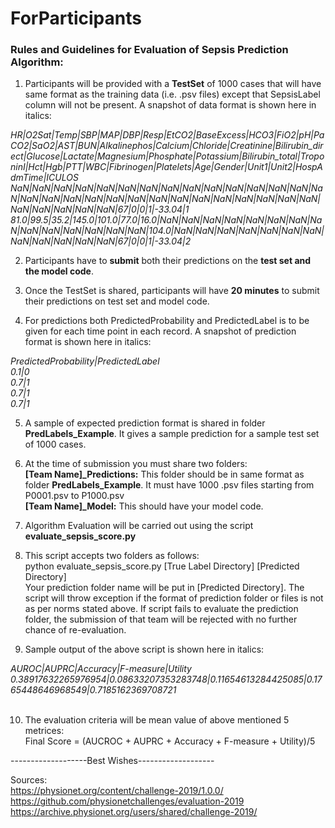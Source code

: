# ForParticipants
### Rules and Guidelines for Evaluation of Sepsis Prediction Algorithm: 

1. Participants will be provided with a <b>TestSet</b> of 1000 cases that will have same format as the training data (i.e. .psv files) except that SepsisLabel column will not be present. A snapshot of data format is shown here in italics:
<i>
HR|O2Sat|Temp|SBP|MAP|DBP|Resp|EtCO2|BaseExcess|HCO3|FiO2|pH|PaCO2|SaO2|AST|BUN|Alkalinephos|Calcium|Chloride|Creatinine|Bilirubin_direct|Glucose|Lactate|Magnesium|Phosphate|Potassium|Bilirubin_total|TroponinI|Hct|Hgb|PTT|WBC|Fibrinogen|Platelets|Age|Gender|Unit1|Unit2|HospAdmTime|ICULOS
NaN|NaN|NaN|NaN|NaN|NaN|NaN|NaN|NaN|NaN|NaN|NaN|NaN|NaN|NaN|NaN|NaN|NaN|NaN|NaN|NaN|NaN|NaN|NaN|NaN|NaN|NaN|NaN|NaN|NaN|NaN|NaN|NaN|NaN|67|0|0|1|-33.04|1
81.0|99.5|35.2|145.0|101.0|77.0|16.0|NaN|NaN|NaN|NaN|NaN|NaN|NaN|NaN|NaN|NaN|NaN|NaN|NaN|NaN|104.0|NaN|NaN|NaN|NaN|NaN|NaN|NaN|NaN|NaN|NaN|NaN|NaN|67|0|0|1|-33.04|2
</i>

2. Participants have to <b>submit</b> both their predictions on the <b>test set and the model code</b>.

3. Once the TestSet is shared, participants will have <b>20 minutes</b> to submit their predictions on test set and model code. 

4. For predictions both PredictedProbability and PredictedLabel is to be given for each time point in each record. A snapshot of prediction format is shown here in italics:
<i>
  PredictedProbability|PredictedLabel<br>
  0.1|0<br>
  0.7|1<br>
  0.7|1<br>
  0.7|1<br>
</i>

5. A sample of expected prediction format is shared in folder <b>PredLabels_Example</b>. It gives a sample prediction for a sample test set of 1000 cases. 

6. At the time of submission you must share two folders:<br>
<b>[Team Name]_Predictions:</b> This folder should be in same format as folder <b>PredLabels_Example</b>. It must have 1000 .psv files starting from P0001.psv to P1000.psv<br>
<b>[Team Name]_Model:</b> This should have your model code.

7. Algorithm Evaluation will be carried out using the script <b>evaluate_sepsis_score.py</b>

8. This script accepts two folders as follows: <br>
  python evaluate_sepsis_score.py [True Label Directory] [Predicted Directory]<br>
  Your prediction folder name will be put in [Predicted Directory]. The script will throw exception if the format of prediction folder
  or files is not as per norms stated above. If script fails to evaluate the prediction folder, the submission of that team will
  be rejected with no further chance of re-evaluation.

9. Sample output of the above script is shown here in italics:
<i>
  AUROC|AUPRC|Accuracy|F-measure|Utility
  0.38917632265976954|0.08633207353283748|0.11654613284425085|0.1765448646968549|0.7185162369708721
</i><br><br>

10. The evaluation criteria will be mean value of above mentioned 5 metrices: <br>
Final Score = (AUCROC + AUPRC + Accuracy + F-measure + Utility)/5
 

-------------------Best Wishes-------------------

Sources: <br>
https://physionet.org/content/challenge-2019/1.0.0/ <br>
https://github.com/physionetchallenges/evaluation-2019 <br>
https://archive.physionet.org/users/shared/challenge-2019/ <br>
